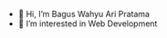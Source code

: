 - 👋 Hi, I’m Bagus Wahyu Ari Pratama
- 👀 I’m interested in Web Development

<!---
baguswap/baguswap is a ✨ special ✨ repository because its `README.md` (this file) appears on your GitHub profile.
You can click the Preview link to take a look at your changes.
--->
